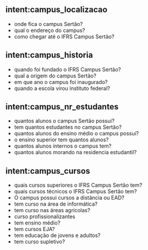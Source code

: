 ## intent:campus_localizacao
- onde fica o campus Sertão?
- qual o endereço do campus?
- como chegar até o IFRS Campus Sertão?

## intent:campus_historia
- quando foi fundado o IFRS Campus Sertão?
- qual a origem do campus Sertão?
- em que ano o campus foi inaugurado?
- quando a escola virou instituto federal?

## intent:campus_nr_estudantes
- quantos alunos o campus Sertão possui?
- tem quantos estudantes no campus Sertão?
- quantos alunos do ensino médio o campus possui?
- o ensino superior tem quantos alunos?
- quantos alunos internos o campus tem?
- quantos alunos morando na residencia estudantil?

## intent:campus_cursos
- quais cursos superiores o IFRS Campus Sertão tem?
- quais cursos técnicos o IFRS Campus Sertão tem?
- O campus possui cursos a distância ou EAD?
- tem curso na área de informática?
- tem curso nas áreas agrícolas?
- curso profissionalizantes
- tem ensino médio?
- tem cursos EJA?
- tem educação de jovens e adultos?
- tem curso supletivo?
